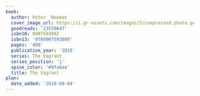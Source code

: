 ```yaml
---
book:
  author: Peter  Newman
  cover_image_url: https://i.gr-assets.com/images/S/compressed.photo.goodreads.com/books/1419775822l/23559647._SX98_.jpg
  goodreads: '23559647'
  isbn10: 0007593082
  isbn13: '9780007593088'
  pages: '400'
  publication_year: '2015'
  series: The Vagrant
  series_position: '1'
  spine_color: '#9fa8ae'
  title: The Vagrant
plan:
  date_added: '2018-08-04'
---
```

